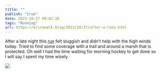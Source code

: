 ```yaml
---
title: ""
publish: "true"
date: 2023-10-27 09:02:26
tags: "Running"
url: https://ericmwalk.blog/2023/10/27/after-a-late.html
---
```


After a late night this [run](https://strava.com/activities/10113306751) felt sluggish and didn’t help with the high winds today. Tried to find some coverage with a trail and around a marsh that is protected.  Oh well I had the time waiting for morning hockey to get done so I will say I spent my time wisely.

![](https://ericmwalk.blog/uploads/2023/200d725d-8400-4783-a93c-ce90b9bf3466.jpg)